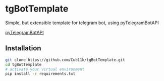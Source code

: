 # tgBotTemplate

Simple, but extensible template for telegram bot, using pyTelegramBotAPI

[pyTelegramBotAPI](https://github.com/eternnoir/pyTelegramBotAPI)

## Installation

```bash
git clone https://github.com/Cub11k/tgBotTemplate.git
cd tgBotTemplate
# activate your virtual environment
pip install -r requirements.txt
```

